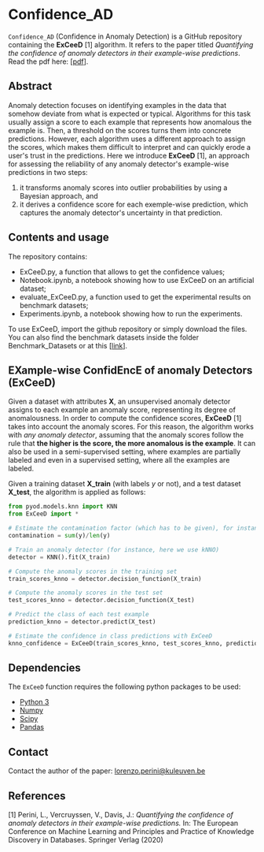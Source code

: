 # Confidence_AD

`Confidence_AD` (Confidence in Anomaly Detection) is a GitHub repository containing the **ExCeeD** [1] algorithm.
It refers to the paper titled *Quantifying the confidence of anomaly detectors in their example-wise predictions*. Read the pdf here: [[pdf](https://lirias.kuleuven.be/3059378?limo=0)].

## Abstract

Anomaly detection focuses on identifying examples in the data that somehow deviate from what is expected or typical. Algorithms for this task usually assign a score to each example that represents how anomalous the example is. Then, a threshold on the scores turns them into concrete predictions.
However, each algorithm uses a different approach to assign the scores, which makes them difficult to interpret and can quickly erode a user's trust in the predictions.
Here we introduce **ExCeeD** [1], an approach for assessing the reliability of any anomaly detector's example-wise predictions in two steps:
1) it transforms anomaly scores into outlier probabilities by using a Bayesian approach, and 
2) it derives a confidence score for each exemple-wise prediction, which captures the anomaly detector's uncertainty in that prediction.

## Contents and usage

The repository contains:
- ExCeeD.py, a function that allows to get the confidence values;
- Notebook.ipynb, a notebook showing how to use ExCeeD on an artificial dataset;
- evaluate_ExCeeD.py, a function used to get the experimental results on benchmark datasets;
- Experiments.ipynb, a notebook showing how to run the experiments.

To use ExCeeD, import the github repository or simply download the files. You can also find the benchmark datasets inside the folder Benchmark_Datasets or at this [[link](https://www.dbs.ifi.lmu.de/research/outlier-evaluation/DAMI/)].


## EXample-wise ConfidEncE of anomaly Detectors (ExCeeD)

Given a dataset with attributes **X**, an unsupervised anomaly detector assigns to each example an anomaly score, representing its degree of anomalousness. In order to compute the confidence scores, **ExCeeD** [1] takes into account the anomaly scores. For this reason, the algorithm works with *any anomaly detector*, assuming that the anomaly scores follow the rule that **the higher is the score, the more anomalous is the example**. It can also be used in a semi-supervised setting, where examples are partially labeled and even in a supervised setting, where all the examples are labeled.

Given a training dataset **X_train** (with labels *y* or not), and a test dataset **X_test**, the algorithm is applied as follows:

```python
from pyod.models.knn import KNN
from ExCeeD import *

# Estimate the contamination factor (which has to be given), for instance with
contamination = sum(y)/len(y)

# Train an anomaly detector (for instance, here we use kNNO)
detector = KNN().fit(X_train)

# Compute the anomaly scores in the training set
train_scores_knno = detector.decision_function(X_train)

# Compute the anomaly scores in the test set
test_scores_knno = detector.decision_function(X_test)

# Predict the class of each test example
prediction_knno = detector.predict(X_test)

# Estimate the confidence in class predictions with ExCeeD
knno_confidence = ExCeeD(train_scores_knno, test_scores_knno, prediction_knno, contamination)
```

## Dependencies

The `ExCeeD` function requires the following python packages to be used:
- [Python 3](http://www.python.org)
- [Numpy](http://www.numpy.org)
- [Scipy](http://www.scipy.org)
- [Pandas](https://pandas.pydata.org/)


## Contact

Contact the author of the paper: [lorenzo.perini@kuleuven.be](mailto:lorenzo.perini@kuleuven.be)


## References

[1] Perini, L., Vercruyssen, V., Davis, J.: *Quantifying the confidence of anomaly detectors in their example-wise predictions.* In: The European Conference on Machine Learning and Principles and Practice of Knowledge Discovery in Databases. Springer Verlag (2020)
